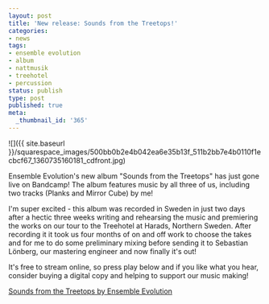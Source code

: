 ```yaml
---
layout: post
title: 'New release: Sounds from the Treetops!'
categories:
- news
tags:
- ensemble evolution
- album
- nattmusik
- treehotel
- percussion
status: publish
type: post
published: true
meta:
  _thumbnail_id: '365'
---
```


![]({{ site.baseurl }}/squarespace_images/500bb0b2e4b042ea6e35b13f_511b2bb7e4b0110f1ecbcf67_1360735160181_cdfront.jpg)
  


Ensemble Evolution's new album "Sounds from the Treetops" has just gone live on Bandcamp! The album features music by all three of us, including two tracks (Planks and Mirror Cube) by me!


I'm super excited - this album was recorded in Sweden in just two days after a hectic three weeks writing and rehearsing the music and premiering the works on our tour to the Treehotel at Harads, Northern Sweden. After recording it it took us four months of on and off work to choose the takes and for me to do some preliminary mixing before sending it to Sebastian Lönberg, our mastering engineer and now finally it's out!


It's free to stream online, so press play below and if you like what you hear, consider buying a digital copy and helping to support our music making!
 
   
[Sounds from the Treetops by Ensemble Evolution](http://ensembleevolution.bandcamp.com/album/sounds-from-the-treetops)
